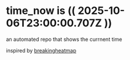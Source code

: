 # time_now is (( 2025-10-06T23:00:00.707Z ))

an automated repo that shows the currnent time

inspired by [breakingheatmap](https://github.com/breakingheatmap/breakingheatmap)